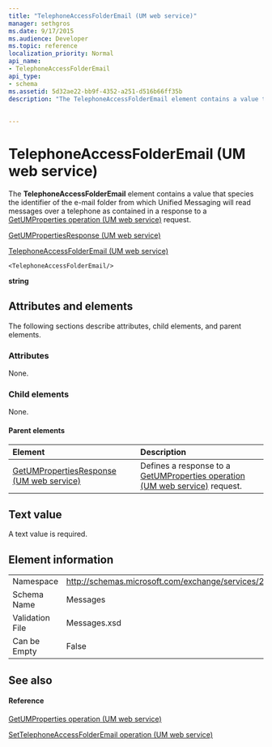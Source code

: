 ```yaml
---
title: "TelephoneAccessFolderEmail (UM web service)"
manager: sethgros
ms.date: 9/17/2015
ms.audience: Developer
ms.topic: reference
localization_priority: Normal
api_name:
- TelephoneAccessFolderEmail
api_type:
- schema
ms.assetid: 5d32ae22-bb9f-4352-a251-d516b66ff35b
description: "The TelephoneAccessFolderEmail element contains a value that species the identifier of the e-mail folder from which Unified Messaging will read messages over a telephone as contained in a response to a GetUMProperties operation (UM web service) request."
 
 
---
```


# TelephoneAccessFolderEmail (UM web service)

The **TelephoneAccessFolderEmail** element contains a value that species the identifier of the e-mail folder from which Unified Messaging will read messages over a telephone as contained in a response to a [GetUMProperties operation (UM web service)](getumproperties-operation-um-web-service.md) request. 
  
[GetUMPropertiesResponse (UM web service)](getumpropertiesresponse-um-web-service.md)
  
[TelephoneAccessFolderEmail (UM web service)](telephoneaccessfolderemail-um-web-service.md)
  
```
<TelephoneAccessFolderEmail/>
```

 **string**
## Attributes and elements

The following sections describe attributes, child elements, and parent elements.
  
### Attributes

None.
  
### Child elements

None.
  
#### Parent elements

|**Element**|**Description**|
|:-----|:-----|
|[GetUMPropertiesResponse (UM web service)](getumpropertiesresponse-um-web-service.md) <br/> |Defines a response to a [GetUMProperties operation (UM web service)](getumproperties-operation-um-web-service.md) request.  <br/> |
   
## Text value

A text value is required.
  
## Element information

|||
|:-----|:-----|
|Namespace  <br/> |http://schemas.microsoft.com/exchange/services/2006/messages  <br/> |
|Schema Name  <br/> |Messages  <br/> |
|Validation File  <br/> |Messages.xsd  <br/> |
|Can be Empty  <br/> |False  <br/> |
   
## See also

#### Reference

[GetUMProperties operation (UM web service)](getumproperties-operation-um-web-service.md)
  
[SetTelephoneAccessFolderEmail operation (UM web service)](settelephoneaccessfolderemail-operation-um-web-service.md)

